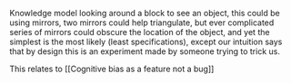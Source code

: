 Knowledge model looking around a block to see an object, this could be using mirrors, two mirrors could help triangulate, but ever complicated series of mirrors could obscure the location of the object, and yet the simplest is the most likely (least specifications), except our intuition says that by design this is an experiment made by someone trying to trick us.

This relates to [[Cognitive bias as a feature not a bug]]